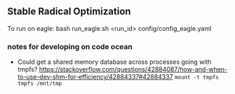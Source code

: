 ## Stable Radical Optimization

To run on eagle:
bash run_eagle.sh <run_id> config/config_eagle.yaml



### notes for developing on code ocean

* Could get a shared memory database across processes going with tmpfs?
https://stackoverflow.com/questions/42884087/how-and-when-to-use-dev-shm-for-efficiency/42884337#42884337
`mount -t tmpfs tmpfs /mnt/tmp`

